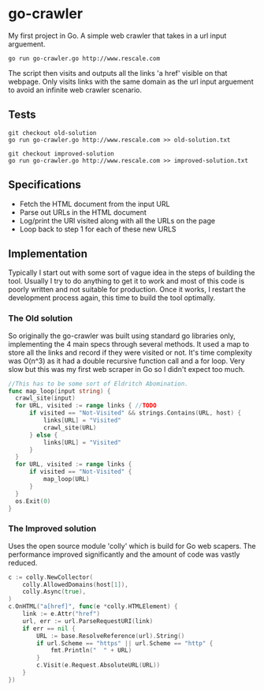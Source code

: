 # go-crawler
My first project in Go. A simple web crawler that takes in a url input arguement. 
```
go run go-crawler.go http://www.rescale.com
```
The script then visits and outputs all the links 'a href' visible on that webpage. 
Only visits links with the same domain as the url input arguement to avoid an infinite web crawler scenario. 

## Tests
```
git checkout old-solution
go run go-crawler.go http://www.rescale.com >> old-solution.txt
```
```
git checkout improved-solution
go run go-crawler.go http://www.rescale.com >> improved-solution.txt
```
  
## Specifications
  - Fetch the HTML document from the input URL
  - Parse out URLs in the HTML document
  - Log/print the URl visited along with all the URLs on the page
  - Loop back to step 1 for each of these new URLS

## Implementation
Typically I start out with some sort of vague idea in the steps of building the tool. Usually I try to do anything to get it to work and most of this code is poorly written and not suitable for production. Once it works, I restart the development process again, this time to build the tool optimally. 
  
  
### The Old solution 	
  So originally the go-crawler was built using standard go libraries only, implementing
  the 4 main specs through several methods. It used a map to store all the links and record if they were visited or not. It's time complexity was O(n^3) as it had a double recursive function call and a for loop. Very slow but this was my first web scraper in Go so I didn't expect too much.
  
  ```go
  //This has to be some sort of Eldritch Abomination. 
  func map_loop(input string) {
	crawl_site(input)
	for URL, visited := range links { //TODO
		if visited == "Not-Visited" && strings.Contains(URL, host) {
			links[URL] = "Visited"
			crawl_site(URL)
		} else {
			links[URL] = "Visited"
		}
	}
	for URL, visited := range links {
		if visited == "Not-Visited" {
			map_loop(URL)
		}
	}
	os.Exit(0)
}
  ```
  
### The Improved solution
Uses the open source module 'colly' which is build for Go web scapers. The performance improved significantly and the amount of code was vastly reduced. 

```go
c := colly.NewCollector(
	colly.AllowedDomains(host[1]),
	colly.Async(true),
)
c.OnHTML("a[href]", func(e *colly.HTMLElement) {
	link := e.Attr("href")
	url, err := url.ParseRequestURI(link)
	if err == nil {
		URL := base.ResolveReference(url).String()
		if url.Scheme == "https" || url.Scheme == "http" {
			fmt.Println("  " + URL)
		}
		c.Visit(e.Request.AbsoluteURL(URL))
	}
})
```


